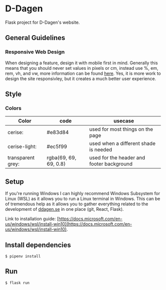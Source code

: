 # D-Dagen
Flask project for D-Dagen's website.

## General Guidelines

### Responsive Web Design
When designing a feature, design it with mobile first in mind.
Generally this means that you should never set values in pixels or cm, instead use %, em, rem, vh, and vw, more information can be found [here](https://www.w3schools.com/CSSref/css_units.asp). Yes, it is more work to design the site responsivley, but it creates a much better user experience.

## Style

### Colors
| Color             | code                  | usecase                                   |
| ----------------- | --------------------- | ----------------------------------------- |
| cerise:           | #e83d84               | used for most things on the page          |
| cerise-light:     | #ec5f99               | used when a different shade is needed     |
| transparent grey: | rgba(69, 69, 69, 0.8) | used for the header and footer background |


## Setup
If you're running Windows I can highly recommend Windows Subsystem for Linux (WSL) as
it allows you to run a Linux terminal in Windows. This can be of tremendous help as it allows you to gather everything related to the development of [ddagen.se](ddagen.se) in one place (git, React, Flask).

Link to installation  guide: [https://docs.microsoft.com/en-us/windows/wsl/install-win10](https://docs.microsoft.com/en-us/windows/wsl/install-win10).


## Install dependencies
```
$ pipenv install
```

## Run

```
$ flask run
```